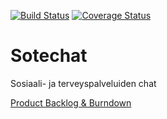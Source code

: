 [![Build Status](https://travis-ci.org/PauliNiva/Sotechat.svg?branch=master)](https://travis-ci.org/PauliNiva/Sotechat)
[![Coverage Status](https://coveralls.io/repos/github/PauliNiva/Sotechat/badge.svg?branch=master)](https://coveralls.io/github/PauliNiva/Sotechat?branch=master)
# Sotechat
Sosiaali- ja terveyspalveluiden chat

[Product Backlog & Burndown](https://docs.google.com/spreadsheets/d/1EZ8Fifzc0prou_ID6iEhDE1UBWLR6K3_YpwN-ACx0gE/edit?usp=sharing)

